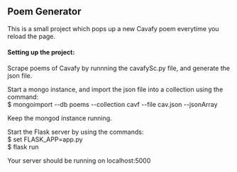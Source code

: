 <h2>Poem Generator</h2>

This is a small project which pops up a new Cavafy poem everytime you reload the page.

<h4>Setting up the project:</h4>
Scrape poems of Cavafy by runnning the cavafySc.py file, and generate the json file.</br>


Start a mongo instance, and import the json file into a collection using the command:</br>
$ mongoimport --db poems --collection cavf --file cav.json --jsonArray

Keep the mongod instance running.

Start the Flask server by using the commands:</br>
$ set FLASK_APP=app.py</br>
$ flask run

Your server should be running on localhost:5000
